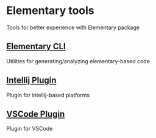 # Elementary tools
Tools for better experience with Elementary package

## [Elementary CLI](./elementary_cli)
Utilities for generating/analyzing elementary-based code

## [Intellij Plugin](./plugin_intellij)
Plugin for intellij-based platforms

## [VSCode Plugin](./plugin_vscode)
Plugin for VSCode

